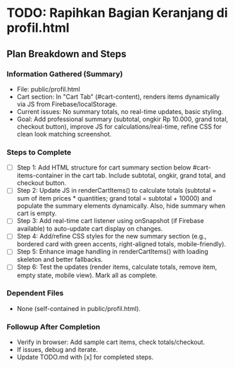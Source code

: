 # TODO: Rapihkan Bagian Keranjang di profil.html

## Plan Breakdown and Steps

### Information Gathered (Summary)
- File: public/profil.html
- Cart section: In "Cart Tab" (#cart-content), renders items dynamically via JS from Firebase/localStorage.
- Current issues: No summary totals, no real-time updates, basic styling.
- Goal: Add professional summary (subtotal, ongkir Rp 10.000, grand total, checkout button), improve JS for calculations/real-time, refine CSS for clean look matching screenshot.

### Steps to Complete
- [ ] Step 1: Add HTML structure for cart summary section below #cart-items-container in the cart tab. Include subtotal, ongkir, grand total, and checkout button.
- [ ] Step 2: Update JS in renderCartItems() to calculate totals (subtotal = sum of item prices * quantities; grand total = subtotal + 10000) and populate the summary elements dynamically. Also, hide summary when cart is empty.
- [ ] Step 3: Add real-time cart listener using onSnapshot (if Firebase available) to auto-update cart display on changes.
- [ ] Step 4: Add/refine CSS styles for the new summary section (e.g., bordered card with green accents, right-aligned totals, mobile-friendly).
- [ ] Step 5: Enhance image handling in renderCartItems() with loading skeleton and better fallbacks.
- [ ] Step 6: Test the updates (render items, calculate totals, remove item, empty state, mobile view). Mark all as complete.

### Dependent Files
- None (self-contained in public/profil.html).

### Followup After Completion
- Verify in browser: Add sample cart items, check totals/checkout.
- If issues, debug and iterate.
- Update TODO.md with [x] for completed steps.
